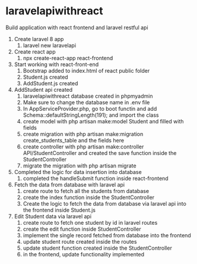 # laravelapiwithreact

Build application with react frontend and laravel restful api

1. Create laravel 8 app
   1. laravel new laravelapi
2. Create react app
   1. npx create-react-app react-frontend
3. Start working with react-front-end
   1. Bootstrap added to index.html of react public folder
   2. Student.js created
   3. AddStudent.js created
4. AddStudent api created
   1. laravelapiwithreact database created in phpmyadmin
   2. Make sure to change the database name in .env file
   3. In AppServiceProvider.php, go to boot functin and add Schema::defaultStringLength(191); and import the class
   4. create model with php artisan make:model Student and filled with fields
   5. create migration with php artisan make:migration create_students_table and the fields here
   6. create controller with php artisan make:controller API/StudentController and created the save function inside the StudentController
   7. migrate the migration with php artisan migrate
5. Completed the logic for data insertion into database
   1. completed the handleSubmit function inside react-frontend
6. Fetch the data from database with laravel api
   1. create route to fetch all the students from database
   2. create the index function inside the StudentController
   3. Create the logic to fetch the data from database via laravel api into the frontend inside Student.js
7. Edit Student data via laravel api
   1. create route to fetch one student by id in laravel routes
   2. create the edit function inside StudentController
   3. implement the single record fetched from database into the frontend
   4. update student route created inside the routes
   5. update student function created inside the StudentController
   6. in the frontend, update functionality implemented
